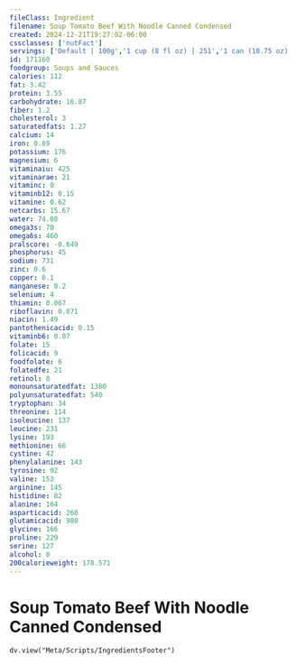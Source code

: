 ```yaml
---
fileClass: Ingredient
filename: Soup Tomato Beef With Noodle Canned Condensed
created: 2024-12-21T19:27:02-06:00
cssclasses: ['nutFact']
servings: ['Default | 100g','1 cup (8 fl oz) | 251','1 can (10.75 oz) | 305']
id: 171160
foodgroup: Soups and Sauces
calories: 112
fat: 3.42
protein: 3.55
carbohydrate: 16.87
fiber: 1.2
cholesterol: 3
saturatedfats: 1.27
calcium: 14
iron: 0.89
potassium: 176
magnesium: 6
vitaminaiu: 425
vitaminarae: 21
vitaminc: 0
vitaminb12: 0.15
vitamine: 0.62
netcarbs: 15.67
water: 74.08
omega3s: 70
omega6s: 460
pralscore: -0.649
phosphorus: 45
sodium: 731
zinc: 0.6
copper: 0.1
manganese: 0.2
selenium: 4
thiamin: 0.067
riboflavin: 0.071
niacin: 1.49
pantothenicacid: 0.15
vitaminb6: 0.07
folate: 15
folicacid: 9
foodfolate: 6
folatedfe: 21
retinol: 0
monounsaturatedfat: 1380
polyunsaturatedfat: 540
tryptophan: 34
threonine: 114
isoleucine: 137
leucine: 231
lysine: 193
methionine: 66
cystine: 42
phenylalanine: 143
tyrosine: 92
valine: 153
arginine: 145
histidine: 82
alanine: 164
asparticacid: 260
glutamicacid: 980
glycine: 166
proline: 229
serine: 127
alcohol: 0
200calorieweight: 178.571
---
```


# Soup Tomato Beef With Noodle Canned Condensed

```dataviewjs
dv.view("Meta/Scripts/IngredientsFooter")
```